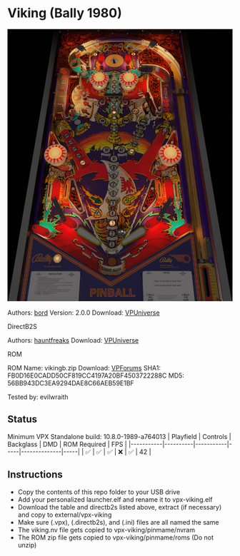 # Viking (Bally 1980)

![Table Preview](https://github.com/evilwraith/vpx-images/blob/main/vpx-viking.jpg)

Authors: [bord](https://vpuniverse.com/profile/23579-goldchicco/)
Version: 2.0.0
Download: [VPUniverse](hhttps://vpuniverse.com/files/file/12163-viking-bally-1980/)

DirectB2S

Authors: [hauntfreaks](https://vpuniverse.com/profile/5216-hauntfreaks/)
Download: [VPUniverse](https://vpuniverse.com/files/file/15810-viking-bally-1980-b2s/)

ROM

ROM Name: vikingb.zip
Download: [VPForums](https://www.vpforums.org/index.php?app=downloads&showfile=675)
SHA1: FB0D16E0CADD50CF819CC4197A20BF4503722288C
MD5:  56BB943DC3EA9294DAE8C66AEB59E1BF 

Tested by: evilwraith

## Status 

Minimum VPX Standalone build: 10.8.0-1989-a764013
| Playfield | Controls | Backglass | DMD | ROM Required | FPS | 
|-----------|----------|-----------|-----|--------------|-----|
| :white_check_mark: | :white_check_mark: | :white_check_mark: | :x: | :white_check_mark: | 42 |

## Instructions

- Copy the contents of this repo folder to your USB drive
- Add your personalized launcher.elf and rename it to vpx-viking.elf
- Download the table and directb2s listed above, extract (if necessary) and copy to external/vpx-viking
- Make sure (.vpx), (.directb2s), and (.ini) files are all named the same
- The viking.nv file gets copied to vpx-viking/pinmame/nvram
- The ROM zip file gets copied to vpx-viking/pinmame/roms (Do not unzip)